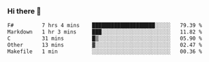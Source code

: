 ### Hi there 👋

<!--
**gustavkrist/gustavkrist** is a ✨ _special_ ✨ repository because its `README.md` (this file) appears on your GitHub profile.

Here are some ideas to get you started:

- 🔭 I’m currently working on ...
- 🌱 I’m currently learning ...
- 👯 I’m looking to collaborate on ...
- 🤔 I’m looking for help with ...
- 💬 Ask me about ...
- 📫 How to reach me: ...
- 😄 Pronouns: ...
- ⚡ Fun fact: ...
-->

<!--START_SECTION:waka-->

```txt
F#         7 hrs 4 mins    ████████████████████░░░░░   79.39 %
Markdown   1 hr 3 mins     ███░░░░░░░░░░░░░░░░░░░░░░   11.82 %
C          31 mins         █▒░░░░░░░░░░░░░░░░░░░░░░░   05.90 %
Other      13 mins         ▓░░░░░░░░░░░░░░░░░░░░░░░░   02.47 %
Makefile   1 min           ░░░░░░░░░░░░░░░░░░░░░░░░░   00.36 %
```

<!--END_SECTION:waka-->
